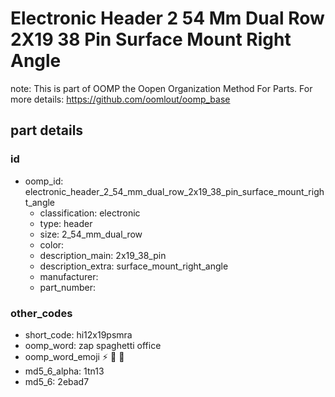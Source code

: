 # Electronic Header 2 54 Mm Dual Row 2X19 38 Pin Surface Mount Right Angle  

note: This is part of OOMP the Oopen Organization Method For Parts. For more details: https://github.com/oomlout/oomp_base

##  part details





### id
* oomp_id: electronic_header_2_54_mm_dual_row_2x19_38_pin_surface_mount_right_angle
  * classification: electronic
  * type: header
  * size: 2_54_mm_dual_row
  * color: 
  * description_main: 2x19_38_pin
  * description_extra: surface_mount_right_angle
  * manufacturer: 
  * part_number: 

### other_codes
* short_code: hi12x19psmra
* oomp_word: zap spaghetti office
* oomp_word_emoji :zap: :spaghetti: :office:
* md5_6_alpha: 1tn13
* md5_6: 2ebad7